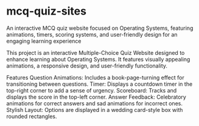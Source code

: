 # mcq-quiz-sites
An interactive MCQ quiz website focused on Operating Systems, featuring animations, timers, scoring systems, and user-friendly design for an engaging learning experience


This project is an interactive Multiple-Choice Quiz Website designed to enhance learning about Operating Systems. It features visually appealing animations, a responsive design, and user-friendly functionality.

Features
Question Animations: Includes a book-page-turning effect for transitioning between questions.
Timer: Displays a countdown timer in the top-right corner to add a sense of urgency.
Scoreboard: Tracks and displays the score in the top-left corner.
Answer Feedback: Celebratory animations for correct answers and sad animations for incorrect ones.
Stylish Layout: Options are displayed in a wedding card-style box with rounded rectangles.
